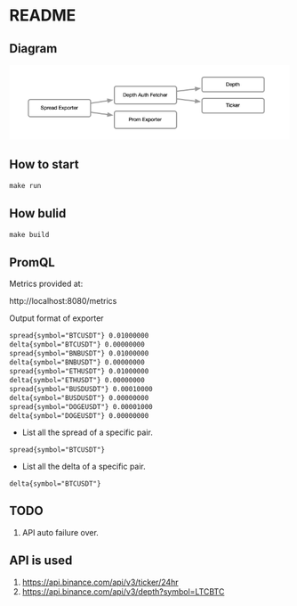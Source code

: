 # README

## Diagram

![](https://raw.githubusercontent.com/hlxwell/binance-spread-exporter/master/docs/diagram.png)

## How to start

```
make run
```

## How bulid

```
make build
```


## PromQL

Metrics provided at:

http://localhost:8080/metrics

Output format of exporter

```
spread{symbol="BTCUSDT"} 0.01000000
delta{symbol="BTCUSDT"} 0.00000000
spread{symbol="BNBUSDT"} 0.01000000
delta{symbol="BNBUSDT"} 0.00000000
spread{symbol="ETHUSDT"} 0.01000000
delta{symbol="ETHUSDT"} 0.00000000
spread{symbol="BUSDUSDT"} 0.00010000
delta{symbol="BUSDUSDT"} 0.00000000
spread{symbol="DOGEUSDT"} 0.00001000
delta{symbol="DOGEUSDT"} 0.00000000
```

- List all the spread of a specific pair.
```
spread{symbol="BTCUSDT"}
```

- List all the delta of a specific pair.
```
delta{symbol="BTCUSDT"}
```

## TODO

1. API auto failure over.

## API is used

1. https://api.binance.com/api/v3/ticker/24hr
2. https://api.binance.com/api/v3/depth?symbol=LTCBTC
